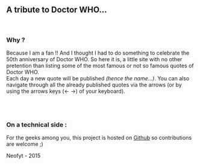 <h2>A tribute to Doctor WHO...</h2>

<br />

<h3>Why ?</h3>

<p>Because I am a fan !! And I thought I had to do something to celebrate the 50th anniversary of Doctor WHO. So here it is, a little site with no other pretention than listing some of the most famous or not so famous quotes of Doctor WHO.<br />
Each day a new quote will be published <i>(hence the name...)</i>. You can also navigate through all the already published quotes via the arrows (or by using the arrows keys (&larr; &rarr;) of your keyboard).</p>

<br /><br />

<h3>On a technical side :</h3>

<p>For the geeks among you, this project is hosted on <a href="https://github.com/Neofyt/adoctorwhoquoteaday.com">Github<b></b></a> so contributions are welcome ;)</p>

<footer>Neofyt - 2015</footer>